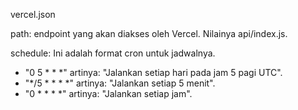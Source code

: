 vercel.json

path: endpoint yang akan diakses oleh Vercel. Nilainya api/index.js.

schedule: Ini adalah format cron untuk jadwalnya.
- "0 5 * * *" artinya: "Jalankan setiap hari pada jam 5 pagi UTC".
- "*/5 * * * *" artinya: "Jalankan setiap 5 menit".
- "0 * * * *" artinya: "Jalankan setiap jam".